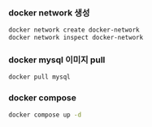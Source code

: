 ### docker network 생성
```bash
docker network create docker-network
docker network inspect docker-network
```
### docker mysql 이미지 pull
```bash
docker pull mysql
```
### docker compose
```bash
docker compose up -d  
```
